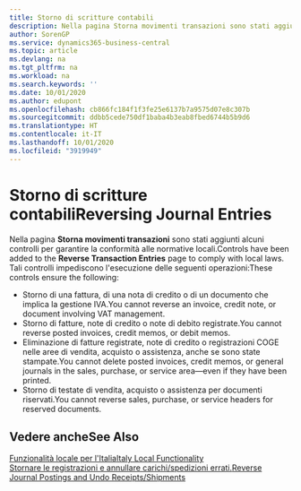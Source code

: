 ```yaml
---
title: Storno di scritture contabili
description: Nella pagina Storna movimenti transazioni sono stati aggiunti alcuni controlli per garantire la conformità alle normative locali.
author: SorenGP
ms.service: dynamics365-business-central
ms.topic: article
ms.devlang: na
ms.tgt_pltfrm: na
ms.workload: na
ms.search.keywords: ''
ms.date: 10/01/2020
ms.author: edupont
ms.openlocfilehash: cb866fc184f1f3fe25e6137b7a9575d07e8c307b
ms.sourcegitcommit: ddbb5cede750df1baba4b3eab8fbed6744b5b9d6
ms.translationtype: HT
ms.contentlocale: it-IT
ms.lasthandoff: 10/01/2020
ms.locfileid: "3919949"
---
```

# <a name="reversing-journal-entries"></a><span data-ttu-id="7c36d-103">Storno di scritture contabili</span><span class="sxs-lookup"><span data-stu-id="7c36d-103">Reversing Journal Entries</span></span>
<span data-ttu-id="7c36d-104">Nella pagina **Storna movimenti transazioni** sono stati aggiunti alcuni controlli per garantire la conformità alle normative locali.</span><span class="sxs-lookup"><span data-stu-id="7c36d-104">Controls have been added to the **Reverse Transaction Entries** page to comply with local laws.</span></span> <span data-ttu-id="7c36d-105">Tali controlli impediscono l'esecuzione delle seguenti operazioni:</span><span class="sxs-lookup"><span data-stu-id="7c36d-105">These controls ensure the following:</span></span>  

- <span data-ttu-id="7c36d-106">Storno di una fattura, di una nota di credito o di un documento che implica la gestione IVA.</span><span class="sxs-lookup"><span data-stu-id="7c36d-106">You cannot reverse an invoice, credit note, or document involving VAT management.</span></span>  
- <span data-ttu-id="7c36d-107">Storno di fatture, note di credito o note di debito registrate.</span><span class="sxs-lookup"><span data-stu-id="7c36d-107">You cannot reverse posted invoices, credit memos, or debit memos.</span></span>  
- <span data-ttu-id="7c36d-108">Eliminazione di fatture registrate, note di credito o registrazioni COGE nelle aree di vendita, acquisto o assistenza, anche se sono state stampate.</span><span class="sxs-lookup"><span data-stu-id="7c36d-108">You cannot delete posted invoices, credit memos, or general journals in the sales, purchase, or service area—even if they have been printed.</span></span>  
- <span data-ttu-id="7c36d-109">Storno di testate di vendita, acquisto o assistenza per documenti riservati.</span><span class="sxs-lookup"><span data-stu-id="7c36d-109">You cannot reverse sales, purchase, or service headers for reserved documents.</span></span>  

## <a name="see-also"></a><span data-ttu-id="7c36d-110">Vedere anche</span><span class="sxs-lookup"><span data-stu-id="7c36d-110">See Also</span></span>  
  [<span data-ttu-id="7c36d-111">Funzionalità locale per l'Italia</span><span class="sxs-lookup"><span data-stu-id="7c36d-111">Italy Local Functionality</span></span>](italy-local-functionality.md)  
  [<span data-ttu-id="7c36d-112">Stornare le registrazioni e annullare carichi/spedizioni errati.</span><span class="sxs-lookup"><span data-stu-id="7c36d-112">Reverse Journal Postings and Undo Receipts/Shipments</span></span>](../../finance-how-reverse-journal-posting.md)

